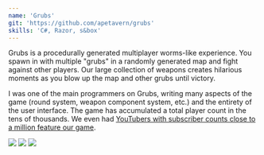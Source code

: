 ```yaml
---
name: 'Grubs'
git: 'https://github.com/apetavern/grubs'
skills: 'C#, Razor, s&box'
---
```


Grubs is a procedurally generated multiplayer worms-like experience. You spawn in with multiple "grubs" in a randomly generated map and fight against other players. Our large collection of weapons creates hilarious moments as you blow up the map and other grubs until victory.

I was one of the main programmers on Grubs, writing many aspects of the game (round system, weapon component system, etc.) and the entirety of the user interface. The game has accumulated a total player count in the tens of thousands. We even had [YouTubers with subscriber counts close to a million feature our game](https://youtu.be/flcAvTeu1sw).

<Img src="ex1.jpg" />

<Img src="ex2.jpg" />

<Img src="ex3.jpg" />

